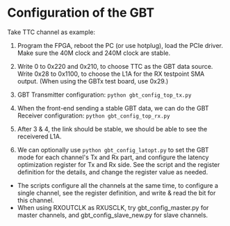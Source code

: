 # Configuration of the GBT

Take TTC channel as example:


1. Program the FPGA, reboot the PC (or use hotplug), load the PCIe driver. Make sure the 40M clock and 240M clock are stable.

2. Write 0 to 0x220 and 0x210, to choose TTC as the GBT data source. Write 0x28 to 0x1100, to choose the L1A for the RX testpoint SMA output. (When using the GBTx test board, use 0x29.)

3. GBT Transmitter configuration: 
	`python gbt_config_top_tx.py`
	
4. When the front-end sending a stable GBT data, we can do the GBT Receiver configuration:
	`python gbt_config_top_rx.py`  
	
5. After 3 & 4, the link should be stable, we should be able to see the receivered L1A.

6. We can optionally use `python gbt_config_latopt.py` to set the GBT mode for each channel's Tx and Rx part, and configure the latency optimization register for Tx and Rx side. See the script and the register definition for the details, and change the register value as needed. 


- The scripts configure all the channels at the same time, to configure a single channel, see the register definition, and write & read the bit for this channel.
- When using RXOUTCLK as RXUSCLK, try gbt\_config\_master.py for master channels, and gbt\_config\_slave\_new.py for slave channels.